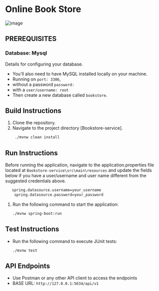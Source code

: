 # Online Book Store

![image](https://media.istockphoto.com/id/854284330/photo/online-library.jpg?s=2048x2048&w=is&k=20&c=uJEe62SvCrAU07QSEbE5hwnzSR2cPxRkBcBSsT4BxSs=)

## PREREQUISITES

### Database: Mysql
Details for configuring your database.

- You'll also need to have MySQL installed locally on your machine.
- Running on ```port: 3306```,
- without a password ```password:   ```
- with a ```user/username: root```
- Then create a new database called ``` bookstore ```.


## Build Instructions
1. Clone the repository.
2. Navigate to the project directory [Bookstore-service].
   ```bash 
    ./mvnw clean install
    ```

## Run Instructions
Before running the application, navigate to the application.properties file located at ``` Bookstore-service\src\main\resources ``` 
and update the fields below if you have a user/username and user name different from the suggested credentials above.

```bash
   spring.datasource.username=your_username
    spring.datasource.password=your_password
```

1. Run the following command to start the application:
    ```bash 
    ./mvnw spring-boot:run
    ```

## Test Instructions
- Run the following command to execute JUnit tests:
    ```bash
    ./mvnw test
    ```

## API Endpoints
- Use Postman or any other API client to access the endpoints
- BASE URL: `http://127.0.0.1:5634/api/v1`
